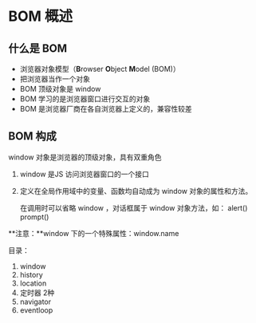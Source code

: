 # BOM 概述

## 什么是 BOM

- 浏览器对象模型（**B**rowser **O**bject **M**odel (BOM)） 
- 把浏览器当作一个对象
- BOM 顶级对象是 window
- BOM 学习的是浏览器窗口进行交互的对象
- BOM 是浏览器厂商在各自浏览器上定义的，兼容性较差

## BOM 构成

window 对象是浏览器的顶级对象，具有双重角色

1. window 是JS 访问浏览器窗口的一个接口

2. 定义在全局作用域中的变量、函数均自动成为 window 对象的属性和方法。

   在调用时可以省略 window ，对话框属于 window 对象方法，如： alert()  prompt() 

**注意：**window 下的一个特殊属性：window.name

目录：

1. window
2. history
3. location
4. 定时器 2种
5. navigator
6. eventloop